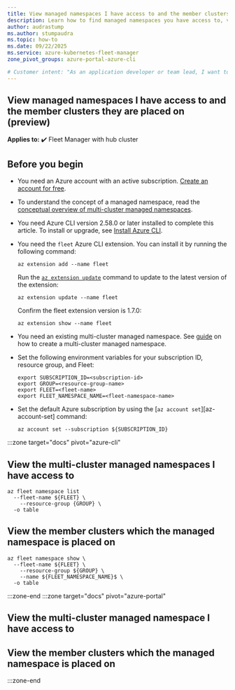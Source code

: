 ```yaml
---
title: View managed namespaces I have access to and the member clusters they are placed on (preview)
description: Learn how to find managed namespaces you have access to, view their deployment locations, and monitor resource quota usage across multiple clusters.
author: audrastump
ms.author: stumpaudra
ms.topic: how-to
ms.date: 09/22/2025
ms.service: azure-kubernetes-fleet-manager
zone_pivot_groups: azure-portal-azure-cli

# Customer intent: "As an application developer or team lead, I want to find the namespaces I have access to and monitor their resource usage across all clusters so I can understand deployment status and determine if quota adjustments are needed."
---
```

## View managed namespaces I have access to and the member clusters they are placed on (preview)

**Applies to:** :heavy_check_mark: Fleet Manager with hub cluster

## Before you begin
* You need an Azure account with an active subscription. [Create an account for free](https://azure.microsoft.com/free/?WT.mc_id=A261C142F).

* To understand the concept of a managed namespace, read the [conceptual overview of multi-cluster managed namespaces](./concepts-fleet-managed-namespace.md).

* You need Azure CLI version 2.58.0 or later installed to complete this article. To install or upgrade, see [Install Azure CLI](https://learn.microsoft.com/cli/azure/install-azure-cli?view=azure-cli-latest).

* You need the `fleet` Azure CLI extension. You can install it by running the following command:

  ```azurecli-interactive
  az extension add --name fleet
  ```

  Run the [`az extension update`](https://learn.microsoft.com/cli/azure/extension?view=azure-cli-latest#az-extension-update) command to update to the latest version of the extension:

  ```azurecli-interactive
  az extension update --name fleet
  ```
  
  Confirm the fleet extension version is 1.7.0:

  ```azurecli-interactive
  az extension show --name fleet
  ```

* You need an existing multi-cluster managed namespace. See [guide](./howto-managed-namespaces.md) on how to create a multi-cluster managed namespace.

* Set the following environment variables for your subscription ID, resource group, and Fleet:

  ```azurecli-interactive
  export SUBSCRIPTION_ID=<subscription-id>
  export GROUP=<resource-group-name>
  export FLEET=<fleet-name>
  export FLEET_NAMESPACE_NAME=<fleet-namespace-name>
  ```

* Set the default Azure subscription by using the [`az account set`][az-account-set] command:

  ```azurecli-interactive
  az account set --subscription ${SUBSCRIPTION_ID}
  ```

:::zone target="docs" pivot="azure-cli"
## View the multi-cluster managed namespaces I have access to 
  ```azurecli-interactive
  az fleet namespace list  
    --fleet-name ${FLEET} \ 
    --resource-group {GROUP} \ 
    -o table 
  ```

## View the member clusters which the managed namespace is placed on
  ```azurecli-interactive
  az fleet namespace show \ 
    --fleet-name ${FLEET} \ 
    --resource-group ${GROUP} \ 
    --name ${FLEET_NAMESPACE_NAME}$ \ 
    -o table 
  ```

:::zone-end
:::zone target="docs" pivot="azure-portal"
## View the multi-cluster managed namespace I have access to 
## View the member clusters which the managed namespace is placed on
:::zone-end
